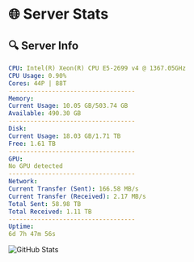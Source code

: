 # 🌐 Server Stats
## 🔍 Server Info
```yaml
CPU: Intel(R) Xeon(R) CPU E5-2699 v4 @ 1367.05GHz
CPU Usage: 0.90%
Cores: 44P | 88T
-----------------------------------
Memory:
Current Usage: 10.05 GB/503.74 GB
Available: 490.30 GB
-----------------------------------
Disk:
Current Usage: 18.03 GB/1.71 TB
Free: 1.61 TB
-----------------------------------
GPU:
No GPU detected
-----------------------------------
Network:
Current Transfer (Sent): 166.58 MB/s
Current Transfer (Received): 2.17 MB/s
Total Sent: 58.98 TB
Total Received: 1.11 TB
-----------------------------------
Uptime:
6d 7h 47m 56s
```
![GitHub Stats](https://img.shields.io/badge/Updated-2025-02-14_06:31:14-blue)